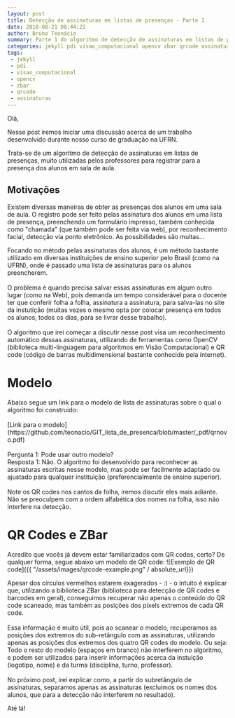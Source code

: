 ```yaml
---
layout: post
title: Detecção de assinaturas em listas de presenças - Parte 1
date: 2018-08-21 08:44:21
author: Bruno Teonácio
summary: Parte 1 do algoritmo de detecção de assinaturas em listas de presenças
categories: jekyll pdi visao_computacional opencv zbar qrcode assinaturas
tags:
 - jekyll
 - pdi
 - visao_computacional
 - opencv
 - zbar
 - qrcode
 - assinaturas
---
```

Olá,

Nesse post iremos iniciar uma discussão acerca de um trabalho desenvolvido durante nosso curso de graduação na UFRN.

Trata-se de um algoritmo de detecção de assinaturas em listas de presenças, muito utilizadas pelos professores para registrar para a presença dos alunos em sala de aula. 
<!--more-->

## Motivações

Existem diversas maneiras de obter as presenças dos alunos em uma sala de aula. O registro pode ser feito pelas assinatura dos alunos em uma lista de presença, preenchendo um formulário impresso, também conhecida como "chamada" (que também pode ser feita via web), por reconhecimento facial, detecção via ponto eletrônico. As possibilidades são muitas...

Focando no método pelas assinaturas dos alunos, é um método bastante utilizado em diversas instituições de ensino superior pelo Brasil (como na UFRN), onde é passado uma lista de assinaturas para os alunos preencherem.
<br><br>
O problema é quando precisa salvar essas assinaturas em algum outro lugar (como na Web), pois demanda um tempo considerável para o docente ter que conferir folha a folha, assinatura a assinatura, para salva-las no site da instutição (muitas vezes o mesmo opta por colocar presença em todos os alunos, todos os dias, para se livrar desse trabalho).
<br><br>
O algoritmo que irei começar a discutir nesse post visa um reconhecimento automático dessas assinaturas, utilizando de ferramentas como OpenCV (biblioteca multi-linguagem para algoritmos em Visão Computacional) e QR code (código de barras multidimensional bastante conhecido pela internet).
<br>
<h1>Modelo</h1>
Abaixo segue um link para o modelo de lista de assinaturas sobre o qual o algoritmo foi construido:
<br><br>
[Link para o modelo](https://github.com/teonacio/GIT_lista_de_presenca/blob/master/_pdf/qrnovo.pdf)
<br><br>
Pergunta 1: Pode usar outro modelo?
<br>
Resposta 1: Não. O algoritmo foi desenvolvido para reconhecer as assinaturas escritas nesse modelo, mas pode ser facilmente adaptado ou ajustado para qualquer instituição (preferencialmente de ensino superior).
<br><br>
Note os QR codes nos cantos da folha, iremos discutir eles mais adiante. Não se preoculpem com a ordem alfabética dos nomes na folha, isso não interfere na detecção.

<h1>QR Codes e ZBar</h1>
Acredito que vocês já devem estar familiarizados com QR codes, certo? De qualquer forma, segue abaixo um modelo de QR code:
![Exemplo de QR code]({{ "/assets/images/qrcode-example.png" / absolute_url}})

Apesar dos círculos vermelhos estarem exagerados - :) - o intuito é explicar que, utilizando a biblioteca ZBar (biblioteca para detecção de QR codes e barcodes em geral), conseguimos recuperar não apenas o conteúdo do QR code scaneado, mas também as posições dos pixels extremos de cada QR code.
<br><br>
Essa informação é muito útil, pois ao scanear o modelo, recuperamos as posições dos extremos do sub-retângulo com as assinaturas, utilizando apenas as posições dos extremos dos quatro QR codes do modelo. Ou seja: Todo o resto do modelo (espaços em branco) não interferem no algoritmo, e podem ser utilizados para inserir informações acerca da instuição (logotipo, nome) e da turma (disciplina, turno, professor).
<br><br>
No próximo post, irei explicar como, a partir do subretângulo de assinaturas, separamos apenas as assinaturas (excluimos os nomes dos alunos, que para a detecção não interferem no resultado).

Até lá!
